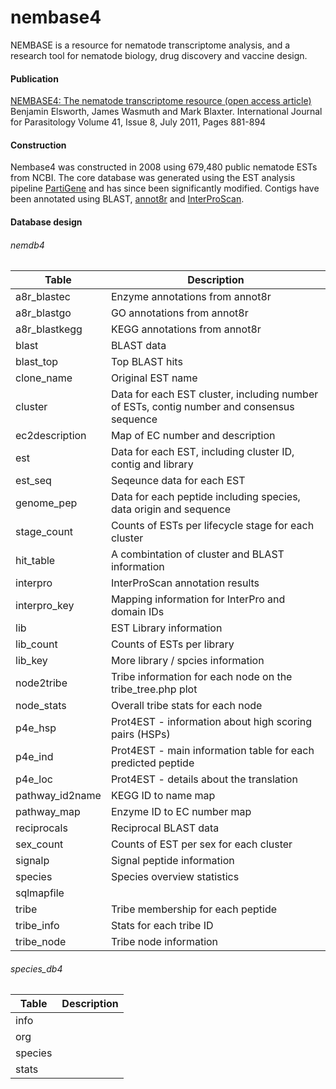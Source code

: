 nembase4
========

NEMBASE is a resource for nematode transcriptome analysis, and a research tool for nematode biology, drug discovery and vaccine design.

#### Publication

[NEMBASE4: The nematode transcriptome resource (open access article)](http://www.sciencedirect.com/science/article/pii/S0020751911001044)  
Benjamin Elsworth, James Wasmuth and Mark Blaxter. International Journal for Parasitology Volume 41, Issue 8, July 2011, Pages 881-894

#### Construction

Nembase4 was constructed in 2008 using 679,480 public nematode ESTs from NCBI. The core database was generated using the EST analysis pipeline [PartiGene](http://www.nematodes.org/bioinformatics/PartiGene/) and has since been significantly modified.
Contigs have been annotated using BLAST, [annot8r](http://www.nematodes.org/bioinformatics/annot8r/) and [InterProScan](https://code.google.com/p/interproscan/).

#### Database design

###### nemdb4

|Table|Description|
|------|------|
|a8r_blastec| Enzyme annotations from annot8r|  
|a8r_blastgo| GO annotations from annot8r|  
|a8r_blastkegg|KEGG annotations from annot8r|  
|blast|BLAST data|  
|blast_top|Top BLAST hits|  
|clone_name| Original EST name|
|cluster| Data for each EST cluster, including number of ESTs, contig number and consensus sequence|
|ec2description|Map of EC number and description|
|est|Data for each EST, including cluster ID, contig and library|
|est_seq| Seqeunce data for each EST|
|genome_pep| Data for each peptide including species, data origin and sequence|
|stage_count| Counts of ESTs per lifecycle stage for each cluster|
|hit_table| A combintation of cluster and BLAST information |
|interpro| InterProScan annotation results |
|interpro_key| Mapping information for InterPro and domain IDs |
|lib| EST Library information|
|lib_count| Counts of ESTs per library|
|lib_key| More library / spcies information |
|node2tribe| Tribe information for each node on the tribe_tree.php plot|
|node_stats| Overall tribe stats for each node |
|p4e_hsp| Prot4EST - information about high scoring pairs (HSPs)|
|p4e_ind| Prot4EST - main information table for each predicted peptide |
|p4e_loc| Prot4EST - details about the translation|
|pathway_id2name|KEGG ID to name map|
|pathway_map| Enzyme ID to EC number map |
|reciprocals| Reciprocal BLAST data|
|sex_count|Counts of EST per sex for each cluster|
|signalp|Signal peptide information|
|species|Species overview statistics|
|sqlmapfile||
|tribe| Tribe membership for each peptide|
|tribe_info|Stats for each tribe ID|
|tribe_node | Tribe node information |

###### species_db4

|Table|Description|
|------|------|
|info||
|org||
|species||
|stats||
